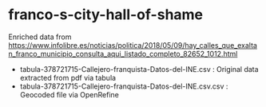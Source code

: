 # franco-s-city-hall-of-shame
Enriched  data from https://www.infolibre.es/noticias/politica/2018/05/09/hay_calles_que_exaltan_franco_municipio_consulta_aqui_listado_completo_82652_1012.html

- tabula-378721715-Callejero-franquista-Datos-del-INE.csv : Original data extracted from pdf via tabula
- tabula-378721715-Callejero-franquista-Datos-del-INE.csv.csv : Geocoded file via OpenRefine
  
